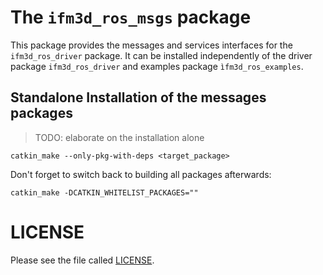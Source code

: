 # The `ifm3d_ros_msgs` package

This package provides the messages and services interfaces for the `ifm3d_ros_driver` package. It can be installed independently of the driver package `ifm3d_ros_driver` and examples package `ìfm3d_ros_examples`.

## Standalone Installation of the messages packages
>TODO: elaborate on the installation alone

```
catkin_make --only-pkg-with-deps <target_package>
```

Don't forget to switch back to building all packages afterwards:  
```
catkin_make -DCATKIN_WHITELIST_PACKAGES=""
```

# LICENSE
Please see the file called [LICENSE](LICENSE).